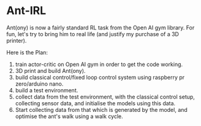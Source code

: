 # Ant-IRL

Ant(ony) is now a fairly standard RL task from the Open AI gym library. For fun, let's try to bring him to real life (and justify my purchase of a 3D printer).

Here is the Plan:
1) train actor-critic on Open AI gym in order to get the code working.
2) 3D print and build Ant(ony).
3) build classical control/fixed loop control system using raspberry pr zero/arduino nano.
4) build a test environment.
5) collect data from the test environment, with the classical control setup, collecting sensor data, and initialise the models using this data.
6) Start collecting data from that which is generated by the model, and optimise the ant's walk using a walk cycle.
